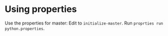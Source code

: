 # Using properties
Use the properties for master:
Edit to <code>initialize-master</code>.
Run <code>proprties run python.properties</code>.
